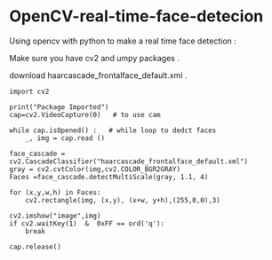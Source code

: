 # OpenCV-real-time-face-detecion
Using opencv with python to make a real time face detection :

Make sure you have cv2 and umpy packages .

download haarcascade_frontalface_default.xml .
 

    import cv2

    print("Package Imported")
    cap=cv2.VideoCapture(0)   # to use cam

    while cap.isOpened() :   # while loop to dedct faces
        _, img = cap.read ()

    face_cascade = cv2.CascadeClassifier("haarcascade_frontalface_default.xml")
    gray = cv2.cvtColor(img,cv2.COLOR_BGR2GRAY)
    Faces =face_cascade.detectMultiScale(gray, 1.1, 4)

    for (x,y,w,h) in Faces:
        cv2.rectangle(img, (x,y), (x+w, y+h),(255,0,0),3)

    cv2.imshow("image",img)
    if cv2.waitKey(1)  &  0xFF == ord('q'):
        break

    cap.release()
